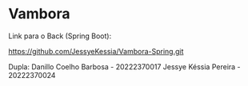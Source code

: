 # Vambora

Link para o Back (Spring Boot):

https://github.com/JessyeKessia/Vambora-Spring.git 

Dupla:
Danillo Coelho Barbosa - 20222370017
Jessye Késsia Pereira - 20222370024
